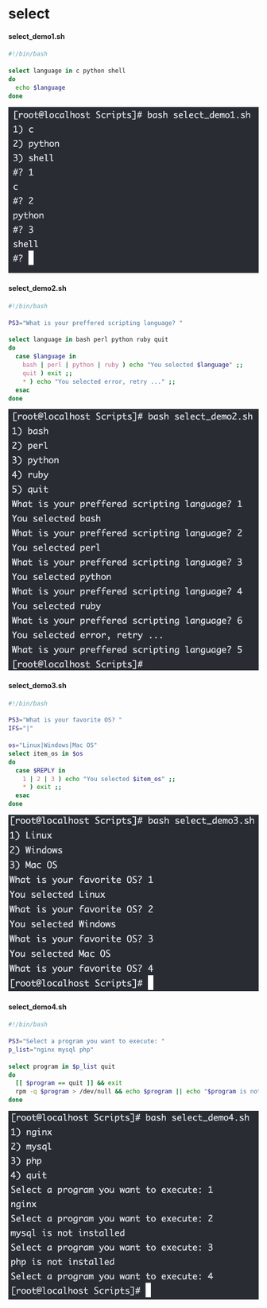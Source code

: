 # select

#### select\_demo1.sh

```sh
#!/bin/bash

select language in c python shell
do
  echo $language
done
```

![](<../../.gitbook/assets/image (10) (1).png>)

#### select\_demo2.sh

```sh
#!/bin/bash

PS3="What is your preffered scripting language? "

select language in bash perl python ruby quit
do
  case $language in 
    bash | perl | python | ruby ) echo "You selected $language" ;;
    quit ) exit ;;
    * ) echo "You selected error, retry ..." ;;
  esac
done
```

![](<../../.gitbook/assets/image (67).png>)

#### select\_demo3.sh

```sh
#!/bin/bash

PS3="What is your favorite OS? "
IFS="|"

os="Linux|Windows|Mac OS"
select item_os in $os
do
  case $REPLY in
    1 | 2 | 3 ) echo "You selected $item_os" ;;
    * ) exit ;;
  esac
done
```

![](<../../.gitbook/assets/image (20).png>)

#### select\_demo4.sh

```sh
#!/bin/bash

PS3="Select a program you want to execute: "
p_list="nginx mysql php"

select program in $p_list quit
do
  [[ $program == quit ]] && exit
  rpm -q $program > /dev/null && echo $program || echo "$program is not installed"
done
```

![](<../../.gitbook/assets/image (77).png>)
